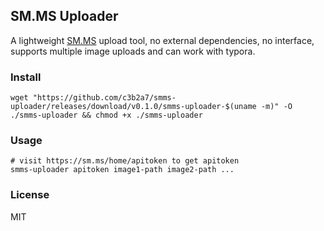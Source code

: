 ## SM.MS Uploader

A lightweight [SM.MS](https://sm.ms/) upload tool, no external dependencies, no interface, supports multiple image uploads and can work with typora.

### Install

```shell
wget "https://github.com/c3b2a7/smms-uploader/releases/download/v0.1.0/smms-uploader-$(uname -m)" -O ./smms-uploader && chmod +x ./smms-uploader
```

### Usage

```shell
# visit https://sm.ms/home/apitoken to get apitoken
smms-uploader apitoken image1-path image2-path ...
```

### License

MIT

